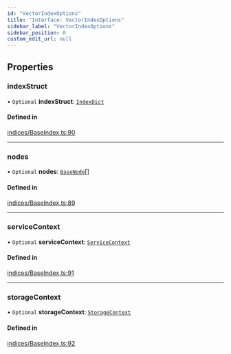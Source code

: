 ```yaml
---
id: "VectorIndexOptions"
title: "Interface: VectorIndexOptions"
sidebar_label: "VectorIndexOptions"
sidebar_position: 0
custom_edit_url: null
---
```


## Properties

### indexStruct

• `Optional` **indexStruct**: [`IndexDict`](../classes/IndexDict.md)

#### Defined in

[indices/BaseIndex.ts:90](https://github.com/run-llama/LlamaIndexTS/blob/f264211/packages/core/src/indices/BaseIndex.ts#L90)

___

### nodes

• `Optional` **nodes**: [`BaseNode`](../classes/BaseNode.md)[]

#### Defined in

[indices/BaseIndex.ts:89](https://github.com/run-llama/LlamaIndexTS/blob/f264211/packages/core/src/indices/BaseIndex.ts#L89)

___

### serviceContext

• `Optional` **serviceContext**: [`ServiceContext`](ServiceContext.md)

#### Defined in

[indices/BaseIndex.ts:91](https://github.com/run-llama/LlamaIndexTS/blob/f264211/packages/core/src/indices/BaseIndex.ts#L91)

___

### storageContext

• `Optional` **storageContext**: [`StorageContext`](StorageContext.md)

#### Defined in

[indices/BaseIndex.ts:92](https://github.com/run-llama/LlamaIndexTS/blob/f264211/packages/core/src/indices/BaseIndex.ts#L92)
